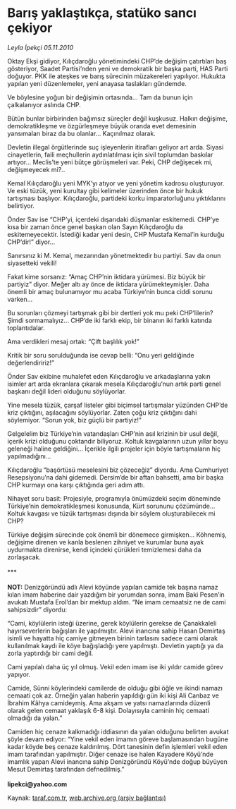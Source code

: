 # Barış yaklaştıkça, statüko sancı çekiyor 

*Leyla İpekçi 05.11.2010*

<div class="yazi"><p>Oktay Ekşi gidiyor, Kılıçdaroğlu yönetimindeki CHP’de değişim çatırtıları baş gösteriyor, Saadet Partisi’nden yeni ve demokratik bir başka parti, HAS Parti doğuyor. PKK ile ateşkes ve barış sürecinin müzakereleri yapılıyor. Hukukta yapılan yeni düzenlemeler, yeni anayasa taslakları gündemde.</p>
<p>Ve böylesine yoğun bir değişimin ortasında... Tam da bunun için çalkalanıyor aslında CHP.</p>
<p>Bütün bunlar birbirinden bağımsız süreçler değil kuşkusuz. Halkın değişime, demokratikleşme ve özgürleşmeye büyük oranda evet demesinin yansımaları biraz da bu olanlar... Kaçınılmaz olarak.</p>
<p>Devletin illegal örgütlerinde suç işleyenlerin itirafları geliyor art arda. Siyasi cinayetlerin, faili meçhullerin aydınlatılması için sivil toplumdan baskılar artıyor... Meclis’te yeni bütçe görüşmeleri var. Peki, CHP değişecek mi, değişmeyecek mi?..</p>
<p>Kemal Kılıçdaroğlu yeni MYK’yı atıyor ve yeni yönetim kadrosu oluşturuyor. Ve eski tüzük, yeni kurultay gibi kelimeler üzerinden önce bir hukuk tartışması başlıyor. Kılıçdaroğlu, partideki korku imparatorluğunu yıktıklarını belirtiyor. </p>
<p>Önder Sav ise “CHP’yi, içerdeki dışarıdaki düşmanlar eskitemedi. CHP’ye kısa bir zaman önce genel başkan olan Sayın Kılıçdaroğlu da eskitemeyecektir. İstediği kadar yeni desin, CHP Mustafa Kemal’in kurduğu CHP’dir!” diyor...</p>
<p>Sanırsınız ki M. Kemal, mezarından yönetmektedir bu partiyi. Sav da onun siyasetteki vekili! </p>
<p>Fakat kime sorsanız: “Amaç CHP’nin iktidara yürümesi. Biz büyük bir partiyiz” diyor. Meğer altı ay önce de iktidara yürümekteymişler. Daha önemli bir amaç bulunamıyor mu acaba Türkiye’nin bunca ciddi sorunu varken... </p>
<p>Bu sorunları çözmeyi tartışmak gibi bir dertleri yok mu peki CHP’lilerin? Şimdi sormamalıyız... CHP’de iki farklı ekip, bir binanın iki farklı katında toplantıdalar.</p>
<p>Ama verdikleri mesaj ortak: “Çift başlılık yok!”</p>
<p>Kritik bir soru sorulduğunda ise cevap belli: “Onu yeri geldiğinde değerlendiririz!”</p>
<p>Önder Sav ekibine muhalefet eden Kılıçdaroğlu ve arkadaşlarına yakın isimler art arda ekranlara çıkarak mesela Kılıçdaroğlu’nun artık parti genel başkanı değil lideri olduğunu söylüyorlar. </p>
<p>Yine mesela tüzük, çarşaf listeler gibi biçimsel tartışmalar yüzünden CHP’de kriz çıktığını, aşılacağını söylüyorlar. Zaten çoğu kriz çıktığını dahi söylemiyor. “Sorun yok, biz güçlü bir partiyiz!”</p>
<p>Gelgelelim biz Türkiye’nin vatandaşları CHP’nin asıl krizinin bir usul değil, içerik krizi olduğunu çoktandır biliyoruz. Koltuk kavgalarının uzun yıllar boyu geleneği haline geldiğini... İçerikle ilgili projeler için böyle tartışmaların hiç yapılmadığını...</p>
<p>Kılıçdaroğlu “başörtüsü meselesini biz çözeceğiz” diyordu. Ama Cumhuriyet Resepsiyonu’na dahi gidemedi. Dersim’de bir aftan bahsetti, ama bir başka CHP kurmayı ona karşı çıktığında geri adım attı. </p>
<p>Nihayet soru basit: Projesiyle, programıyla önümüzdeki seçim döneminde Türkiye’nin demokratikleşmesi konusunda, Kürt sorununu çözümünde... Koltuk kavgası ve tüzük tartışması dışında bir söylem oluşturabilecek mi CHP?</p>
<p>Türkiye değişim sürecinde çok önemli bir dönemece girmişken... Köhnemiş, değişime direnen ve kanla beslenen zihniyet ve kurumlar buna ayak uydurmakta direnirse, kendi içindeki çürükleri temizlemesi daha da zorlaşacak.<br/><br/>***<br/><br/><b>NOT:</b> Denizgöründü adlı Alevi köyünde yapılan camide tek başına namaz kılan imam haberine dair yazdığım bir yorumdan sonra, imam Baki Pesen’in avukatı Mustafa Erol’dan bir mektup aldım. “Ne imam cemaatsiz ne de cami sahipsizdir” diyordu:</p>
<p>“Cami, köylülerin isteği üzerine, gerek köylülerin gerekse de Çanakkaleli hayırseverlerin bağışları ile yapılmıştır. Alevi inancına sahip Hasan Demirtaş isimli ve hayatta hiç camiye gitmeyen birinin tarlasını sadece cami olarak kullanılmak kaydı ile köye bağışladığı yere yapılmıştı. Devletin yaptığı ya da zorla yaptırdığı bir cami değil.</p>
<p>Cami yapılalı daha üç yıl olmuş. Vekil eden imam ise iki yıldır camide görev yapıyor.</p>
<p>Camide, Sünni köylerindeki camilerde de olduğu gibi öğle ve ikindi namazı cemaati çok az. Örneğin yalan haberin yapıldığı gün iki kişi Ali Canbaz ve İbrahim Kâhya camideymiş. Ama akşam ve yatsı namazlarında düzenli olarak gelen cemaat yaklaşık 6-8 kişi. Dolayısıyla caminin hiç cemaati olmadığı da yalan.”</p>
<p>Camiden hiç cenaze kalkmadığı iddiasının da yalan olduğunu belirten avukat şöyle devam ediyor: “Yine vekil eden imamın göreve başlamasından bugüne kadar köyde beş cenaze kaldırılmış. Dört tanesinin defin işlemleri vekil eden imam tarafından yapılmıştır. Diğer cenaze ise halen Kayadere Köyü’nde imamlık yapan Alevi inancına sahip Denizgöründü Köyü’nde doğup büyüyen Mesut Demirtaş tarafından defnedilmiş.”<br/><br/><b>lipekci@yahoo.com</b></p></div>

Kaynak: [taraf.com.tr](http://www.taraf.com.tr:80/leyla-ipekci/makale-baris-yaklastikca-statuko-sanci-cekiyor.htm), [web.archive.org (arşiv bağlantısı)](http://web.archive.org/web/20101107061337/http://www.taraf.com.tr:80/leyla-ipekci/makale-baris-yaklastikca-statuko-sanci-cekiyor.htm)

